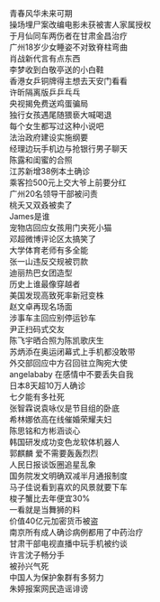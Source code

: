 青春风华未来可期  
操场埋尸案改编电影未获被害人家属授权  
于月仙同车两伤者在甘肃金昌治疗  
广州18岁少女睡姿不对致脊柱弯曲  
肖战新代言有点东西  
李梦收到白敬亭送的小白鞋  
香港女乒铜牌得主想去天安门看看  
许昕隔离版乒乒乓乓  
央视揭免费送鸡蛋骗局  
独行女孩遇尾随猥亵大喊喝退  
每个女生都写过这种小说吧  
法治政府建设实施纲要  
经理边玩手机边与抢银行男子聊天  
陈露和闺蜜的合照  
江苏新增38例本土确诊  
乘客捡500元上交大爷上前要分红  
广州20名领导干部被问责  
桃夭又双叒被卖了  
James是谁  
宠物店回应女孩用门夹死小猫  
邓超微博评论区太搞笑了  
大学体育老师有多全能  
张一山违反交规被罚款  
迪丽热巴女团造型  
历史上谁最像穿越者  
美国发现高致死率新冠变株  
赵文卓再现名场面  
涉事车主回应别停运钞车  
尹正扫码式交友  
陈飞宇晒合照为陈凯歌庆生  
苏炳添在奥运闭幕式上手机都没敢带  
外交部回应中方召回驻立陶宛大使  
angelababy 在感情中不要丢失自我  
日本8天超10万人确诊  
七夕能有多社死  
张智霖说袁咏仪是节目组的卧底  
希林娜依高在线催婚荣耀夫妇  
陈思铭和方彬涵谈心  
韩国研发成功变色龙软体机器人  
郭麒麟 爱不需要轰轰烈烈  
人民日报谈饭圈追星乱象  
国务院发文明确双减半月通报制度  
马子佳说看到喜欢的风景就要下车  
梭子蟹比去年便宜30%  
一看就是当舞狮的料  
价值40亿元加密货币被盗  
南京所有成人确诊病例都用了中药治疗  
甘肃干部电视直播中玩手机被约谈  
许言沈子畅分手  
被孙兴气死  
中国人为保护象群有多努力  
朱婷报案网民造谣诽谤  
